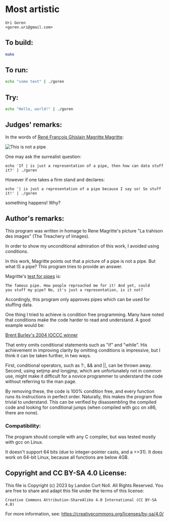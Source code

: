 # Most artistic

    Uri Goren  
    <goren.uri@gmail.com>  

## To build:

```sh
make
```

## To run:

```sh
echo "some text" | ./goren
```

## Try:

```sh
echo "Hello, world!" | ./goren
```

## Judges' remarks:

In the words of [René François Ghislain Magritte Magritte](http://en.wikipedia.org/wiki/Rene_Magritte):

![This is not a pipe](http://upload.wikimedia.org/wikipedia/en/b/b9/MagrittePipe.jpg "Ceci n'est pas une pipe")

One may ask the surrealist question:

    echo 'If | is just a representation of a pipe, then how can data stuff it?' | ./goren

However if one takes a firm stand and declares:

    echo '| is just a representation of a pipe because I say so! So stuff it!' | ./goren

something happens!  Why?

## Author's remarks:

This program was written in homage to Rene Magritte's picture "La
trahison des images" (The Treachery of Images).

In order to show my unconditional admiration of this work, I avoided
using conditions.

In this work, Magritte points out that a picture of a pipe is not
a pipe.  But what IS a pipe? This program tries to provide an answer.

Magritte's [test for pipes](http://en.wikipedia.org/wiki/The_Treachery_of_Images) is:

    The famous pipe. How people reproached me for it! And yet, could
    you stuff my pipe? No, it's just a representation, is it not?

Accordingly, this program only approves pipes which can be used for
stuffing data.

One thing I tried to achieve is condition free programming.  Many
have noted that conditions make the code harder to read and understand.
A good example would be:

[Brent Burley's 2004 IOCCC winner](http://www.ioccc.org/years.html#2004_burley)

That entry omits conditional statements such as "if" and "while".
His achievement in improving clarity by omitting conditions is
impressive, but I think it can be taken further, in two ways.

First, conditional operators, such as ?:, && and ||, can be thrown
away.  Second, using setjmp and longjmp, which are unfortunately
not in common use, might make it difficult for a novice programmer
to understand the code without referring to the man page.

By removing these, the code is 100% condition free, and every
function runs its instructions in perfect order. Naturally, this
makes the program flow trivial to understand.  This can be verified
by disassembling the compiled code and looking for conditional jumps
(when compiled with gcc on x86, there are none).

### Compatibility:

The program should compile with any C compiler, but was tested
mostly with gcc on Linux.

It doesn't support 64 bits (due to integer-pointer casts, and a >>31).
It does work on 64-bit Linux, because all functions are below 4GB.

## Copyright and CC BY-SA 4.0 License:

This file is Copyright (c) 2023 by Landon Curt Noll.  All Rights Reserved.
You are free to share and adapt this file under the terms of this license:

    Creative Commons Attribution-ShareAlike 4.0 International (CC BY-SA 4.0)

For more information, see: https://creativecommons.org/licenses/by-sa/4.0/
